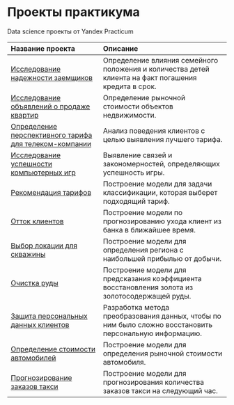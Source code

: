 # Проекты практикума
Data science проекты от Yandex Practicum 

| Название проекта                                                                       | Описание                                                                                                                |
|:---------------------------------------------------------------------------------------|:------------------------------------------------------------------------------------------------------------------------|
| [Исследование надежности заемщиков](borrower_reliability_study)                        | Определение влияния семейного положения и количества детей клиента на факт погашения кредита в срок.                    |
| [Исследование объявлений о продаже квартир](research_advertisements_apartments)        | Определение рыночной стоимости объектов недвижимости.                                                                   |
| [Определение перспективного тарифа для телеком-компании](determination_tariff_telecom) | Анализ поведения клиентов с целью выявления лучшего тарифа.                                                             |
| [Исследование успешности компьютерных игр](research_success_computer_games)            | Выявление связей и закономерностей, определяющих успешность игры.                                                       |
| [Рекомендация тарифов](tariff_recommendation)                                          | Построение модели для задачи классификации, которая выберет подходящий тариф.                                           |
| [Отток клиентов](customer_churn)                                                       | Построение модели по прогнозированию ухода клиент из банка в ближайшее время.                                           |
| [Выбор локации для скважины](choosing_location)                                        | Построение модели для определения региона с наибольшей прибылью от добычи.                                              |
| [Очистка руды](ore_cleaning)                                                           | Построение модели для предсказания коэффициента восстановления золота из золотосодержащей руды.                         |
| [Защита персональных данных клиентов](protection_of_personal_data)                     | Разработка метода преобразования данных, чтобы по ним было сложно восстановить персональную информацию.                 |
| [Определение стоимости автомобилей](determining_cost_cars)                             | Построение модели для определения рыночной стоимости автомобиля.                                                        |
| [Прогнозирование заказов такси](forecasting_taxi_orders)                               | Построение модели для прогнозирования количества заказов такси на следующий час.                                        |

